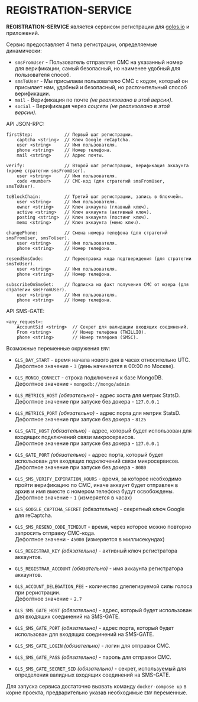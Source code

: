 # REGISTRATION-SERVICE

**REGISTRATION-SERVICE** является сервисом регистрации для [golos.io](https://golos.io) и приложений.

Сервис предоставляет 4 типа регистрации, определяемые динамически:
 
 - `smsFromUser` - Пользователь отправляет СМС на указанный номер для верификации, самый безопасный, но наименее удобный для пользователя способ.
 - `smsToUser` - Мы присылаем пользователю СМС с кодом, который он присылает нам, удобный и безопасный, но расточительный способ верификации.
 - `mail` - Верификация по почте *(не реализовано в этой версии)*.
 - `social` - Верификация через *соцсети (не реализовано в этой версии)*.
 
API JSON-RPC:

 ```
 firstStep:            // Первый шаг регистрации.
     captcha <string>  // Ключ Google reCaptcha.
     user <string>     // Имя пользователя.
     phone <string>    // Номер телефона.
     mail <string>     // Адрес почты.
     
 verify:               // Второй шаг регистрации, верификация аккаунта (кроме стратегии smsFromUser).
     user <string>     // Имя пользователя.
     code <number>     // СМС-код (для стратегий smsFromUser, smsToUser).
     
 toBlockChain:         // Третий шаг регистрации, запись в блокчейн.
     user <string>     // Имя пользователя.
     owner <string>    // Ключ аккаунта (главный ключ).
     active <string>   // Ключ аккаунта (активный ключ).
     posting <string>  // Ключ аккаунта (постинг ключ).
     memo <string>     // Ключ аккаунта (мемо ключ).
     
 changePhone:          // Смена номера телефона (для стратегий smsFromUser, smsToUser).
     user <string>     // Имя пользователя.
     phone <string>    // Номер телефона.
     
 resendSmsCode:        // Переотравка кода подтверждения (для стратегии smsToUser).
     user <string>     // Имя пользователя.
     phone <string>    // Номер телефона.
     
 subscribeOnSmsGet:    // Подписка на факт получения СМС от юзера (для стратегии smsFromUser).
     user <string>     // Имя пользователя.
     phone <string>    // Номер телефона. 
 ```

API SMS-GATE:

 ```
 <any_request>:
     AccountSid <string>  // Секрет для валидации входящих соединений.
     From <string>        // Номер телефона (TWILLIO).
     phone <string>       // Номер телефона (SMSC). 
 ```

Возможные переменные окружения `ENV`:

  - `GLS_DAY_START` - время начала нового дня в часах относительно UTC.  
   Дефолтное значение - `3` (день начинается в 00:00 по Москве).
  
  - `GLS_MONGO_CONNECT` - строка подключения к базе MongoDB.  
   Дефолтное значение - `mongodb://mongo/admin`
  
  - `GLS_METRICS_HOST` *(обязательно)* - адрес хоста для метрик StatsD.   
   Дефолтное значение при запуске без докера - `127.0.0.1`
  
  - `GLS_METRICS_PORT` *(обязательно)* - адрес порта для метрик StatsD.  
   Дефолтное значение при запуске без докера - `8125`
  
  - `GLS_GATE_HOST` *(обязательно)* - адрес, который будет использован для входящих подключений связи микросервисов.  
   Дефолтное значение при запуске без докера - `127.0.0.1`
  
  - `GLS_GATE_PORT` *(обязательно)* - адрес порта, который будет использован для входящих подключений связи микросервисов.  
   Дефолтное значение при запуске без докера - `8080`
  
  - `GLS_SMS_VERIFY_EXPIRATION_HOURS` - время, за которое необходимо пройти верификацию по СМС, иначе аккаунт будет отправлен в архив и имя вместе с номером телефона будут освобождены.   
   Дефолтное значение - `1` (измеряется в часах)
  
  - `GLS_GOOGLE_CAPTCHA_SECRET` *(обязательно)* - секретный ключ Google для reCaptcha.
  
  - `GLS_SMS_RESEND_CODE_TIMEOUT` - время, через которое можно повторно запросить отправку СМС-кода.  
   Дефолтное значени - `45000` (измеряется в миллисекундах)
  
  - `GLS_REGISTRAR_KEY` *(обязательно)* - активный ключ регистратора аккаунтов.
  
  - `GLS_REGISTRAR_ACCOUNT` *(обязательно)* - имя аккаунта регистратора аккаунтов.
  
  - `GLS_ACCOUNT_DELEGATION_FEE` - количество длелегируемой силы голоса при реристрации.  
   Дефолтное значение - `2.7`
  
  - `GLS_SMS_GATE_HOST` *(обязательно)* - адрес, который будет использован для входящих соединений на SMS-GATE.
  
  - `GLS_SMS_GATE_PORT` *(обязательно)* - адрес порта, который будет использован для входящих соединений на SMS-GATE.
  
  - `GLS_SMS_GATE_LOGIN` *(обязательно)* - логин для отправки СМС.
  
  - `GLS_SMS_GATE_PASS` *(обязательно)* - пароль для отправки СМС.
                                                                                                                              
  - `GLS_SMS_GATE_SECRET_SID` *(обязательно)* - секрет, используемый для определения валидных входящих соединений на SMS-GATE.
 
Для запуска сервиса достаточно вызвать команду `docker-compose up` в корне проекта, предварительно указав
необходимые `ENV` переменные. 

